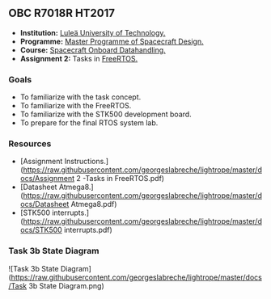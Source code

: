 OBC R7018R HT2017
-----------------

- **Institution:** [Luleä University of Technology.](https://www.ltu.se/?l=en)
- **Programme:** [Master Programme of Spacecraft Design.](https://www.ltu.se/edu/program/TMRDA/TMRDA-Rymdfarkostdesign-master-1.83579?l=en)
- **Course:** [Spacecraft Onboard Datahandling.](https://www.ltu.se/edu/course/R70/R7018R/R7018R-Omborddatorer-for-rymdfarkoster-1.70129?kursplanId=34800&kursView=kursplan&l=en)
- **Assignment 2:** Tasks in [FreeRTOS.](http://www.freertos.org/)

### Goals
- To familiarize with the task concept.
- To familiarize with the FreeRTOS.
- To familiarize with the STK500 development board.
- To prepare for the final RTOS system lab.

### Resources
- [Assignment Instructions.](https://raw.githubusercontent.com/georgeslabreche/lightrope/master/docs/Assignment 2 -Tasks in FreeRTOS.pdf)
- [Datasheet Atmega8.](https://raw.githubusercontent.com/georgeslabreche/lightrope/master/docs/Datasheet Atmega8.pdf)
- [STK500 interrupts.](https://raw.githubusercontent.com/georgeslabreche/lightrope/master/docs/STK500 interrupts.pdf)

### Task 3b State Diagram
![Task 3b State Diagram](https://raw.githubusercontent.com/georgeslabreche/lightrope/master/docs/Task 3b State Diagram.png)
